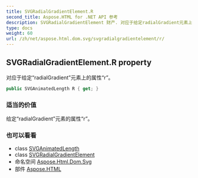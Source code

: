 ```yaml
---
title: SVGRadialGradientElement.R
second_title: Aspose.HTML for .NET API 参考
description: SVGRadialGradientElement 财产. 对应于给定radialGradient元素上的属性r
type: docs
weight: 60
url: /zh/net/aspose.html.dom.svg/svgradialgradientelement/r/
---
```

## SVGRadialGradientElement.R property

对应于给定“radialGradient”元素上的属性“r”。

```csharp
public SVGAnimatedLength R { get; }
```

### 适当的价值

给定“radialGradient”元素的属性“r”。

### 也可以看看

* class [SVGAnimatedLength](../../../aspose.html.dom.svg.datatypes/svganimatedlength/)
* class [SVGRadialGradientElement](../)
* 命名空间 [Aspose.Html.Dom.Svg](../../svgradialgradientelement/)
* 部件 [Aspose.HTML](../../../)


